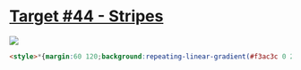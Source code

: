 # [Target #44 - Stripes](https://cssbattle.dev/play/44)

![](https://cssbattle.dev/targets/44.png)

```HTML
<style>*{margin:60 120;background:repeating-linear-gradient(#f3ac3c 0 20px,#0000 1q 40px)no-repeat#1a4341}*>*{margin:-60 -270 -60 130;border-radius:50%;background:#1a4341;-webkit-box-reflect:left 106q
```

